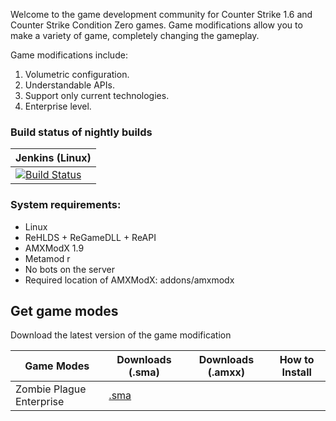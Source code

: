 Welcome to the game development community for Counter Strike 1.6 and Counter Strike Condition Zero games.
Game modifications allow you to make a variety of game, completely changing the gameplay.

Game modifications include:
1. Volumetric configuration.
2. Understandable APIs.
3. Support only current technologies.
3. Enterprise level.

### Build status of nightly builds

| Jenkins (Linux)
|:-----------------------------------------
| [![Build Status](https://build.ckcorp.ru/job/CK-AMXX-MODES-ZP/badge/icon)](https://build.ckcorp.ru/job/CK-AMXX-MODES-ZP/)

### System requirements: ###

- Linux
- ReHLDS + ReGameDLL + ReAPI
- AMXModX 1.9
- Metamod r
- No bots on the server
- Required location of AMXModX: addons/amxmodx

## Get game modes
Download the latest version of the game modification

| Game Modes                        | Downloads (.sma)      | Downloads (.amxx)   | How to Install     |
| -------------------------------------------| ------------------------| ----------------------|  ------------------------------|
| Zombie Plague Enterprise                | [.sma][zpe.sma]    |  |   |

[zpe.sma]: https://build.ckcorp.ru/job/CK-AMXX-MODES-ZP/lastSuccessfulBuild/artifact/Zombie_Plague/*zip*/Zombie_Plague.zip